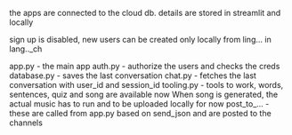 the apps are connected to the cloud db. details are stored in streamlit and locally

sign up is disabled, new users can be created only locally from ling... in lang.._ch

app.py - the main app
auth.py - authorize the users and checks the creds
database.py - saves the last conversation 
chat.py - fetches the last conversation with user_id and session_id
tooling.py - tools to work, words, sentences, quiz and song are available now
When song is generated, the actual music  has to run and to be uploaded locally for now
post_to_... - these are called from app.py based on send_json and are posted to the channels
